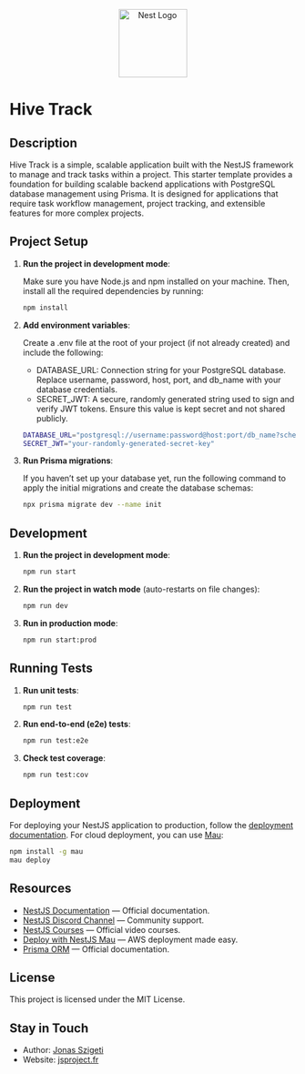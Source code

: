 <p align="center">
  <a href="http://nestjs.com/" target="blank"><img src="https://nestjs.com/img/logo-small.svg" width="120" alt="Nest Logo" /></a>
</p>

# Hive Track

## Description

Hive Track is a simple, scalable application built with the NestJS framework to manage and track tasks within a project. This starter template provides a foundation for building scalable backend applications with PostgreSQL database management using Prisma. It is designed for applications that require task workflow management, project tracking, and extensible features for more complex projects.

## Project Setup

1. **Run the project in development mode**:

   Make sure you have Node.js and npm installed on your machine. Then, install all the required dependencies by running:

   ```bash
   npm install
   ```

2. **Add environment variables**:

   Create a .env file at the root of your project (if not already created) and include the following:

   - DATABASE_URL: Connection string for your PostgreSQL database. Replace username, password, host, port, and db_name with your database credentials.
   - SECRET_JWT: A secure, randomly generated string used to sign and verify JWT tokens. Ensure this value is kept secret and not shared publicly.

   ```bash
   DATABASE_URL="postgresql://username:password@host:port/db_name?schema=public"
   SECRET_JWT="your-randomly-generated-secret-key"
   ```

3. **Run Prisma migrations**:

   If you haven’t set up your database yet, run the following command to apply the initial migrations and create the database schemas:

   ```bash
   npx prisma migrate dev --name init
   ```

## Development

1. **Run the project in development mode**:

   ```bash
   npm run start
   ```

2. **Run the project in watch mode** (auto-restarts on file changes):

   ```bash
   npm run dev
   ```

3. **Run in production mode**:

   ```bash
   npm run start:prod
   ```

## Running Tests

1. **Run unit tests**:

   ```bash
   npm run test
   ```

2. **Run end-to-end (e2e) tests**:

   ```bash
   npm run test:e2e
   ```

3. **Check test coverage**:

   ```bash
   npm run test:cov
   ```

## Deployment

For deploying your NestJS application to production, follow the [deployment documentation](https://docs.nestjs.com/deployment). For cloud deployment, you can use [Mau](https://mau.nestjs.com):

```bash
npm install -g mau
mau deploy
```

## Resources

- [NestJS Documentation](https://docs.nestjs.com) — Official documentation.
- [NestJS Discord Channel](https://discord.gg/G7Qnnhy) — Community support.
- [NestJS Courses](https://courses.nestjs.com/) — Official video courses.
- [Deploy with NestJS Mau](https://mau.nestjs.com) — AWS deployment made easy.
- [Prisma ORM](https://www.prisma.io/) — Official documentation.

## License

This project is licensed under the MIT License.

## Stay in Touch

- Author: [Jonas Szigeti](https://www.linkedin.com/in/jonas-szigeti/)
- Website: [jsproject.fr](https://jsproject.fr/)
